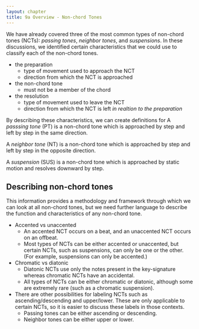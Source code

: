 ```yaml
---
layout: chapter
title: 9a Overview - Non-chord Tones
---
```


We have already covered three of the most common types of non-chord tones (NCTs): *passing tones*, *neighbor tones*, and *suspensions*. In these discussions, we identified certain characteristics that we could use to classify each of the non-chord tones.
- the preparation
    - type of movement used to approach the NCT
    - direction from which the NCT is approached
- the non-chord tone
    - must not be a member of the chord
- the resolution
    - type of movement used to leave the NCT
    - direction from which the NCT is left *in realtion to the preparation*

By describing these characteristics, we can create definitions for A *passsing tone* (PT) is a non-chord tone which is approached by step and left by step in the same direction.

A *neighbor tone* (NT) is a non-chord tone which is approached by step and left by step in the opposite direction.

A *suspension* (SUS) is a non-chord tone which is approached by static motion and resolves downward by step.

## Describing non-chord tones

This information provides a methodology and framework through which we can look at all non-chord tones, but we need further language to describe the function and characteristics of any non-chord tone.
- Accented vs unaccented
    - An accented NCT occurs on a beat, and an unaccented NCT occurs on an offbeat.
    - Most types of NCTs can be either accented or unaccented, but certain NCTs, such as suspensions, can only be one or the other. (For example, suspensions can only be accented.)
- Chromatic vs diatonic
    - Diatonic NCTs use only the notes present in the key-signature whereas chromatic NCTs have an accidental.
    - All types of NCTs can be either chromatic or diatonic, although some are extremely rare (such as a chromatic suspension).
- There are other possibilities for labeling NCTs such as ascending/descending and upper/lower. These are only applicable to certain NCTs, so it is easier to discuss these labels in those contexts.
    - Passing tones can be either ascending or descending.
    - Neighbor tones can be either upper or lower.